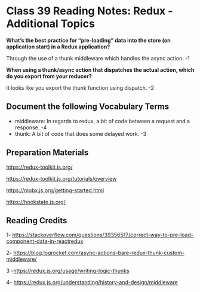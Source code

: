 # Class 39 Reading Notes: Redux - Additional Topics

**What’s the best practice for “pre-loading” data into the store (on application start) in a Redux application?**

Through the use of a thunk middleware which handles the async action. -1

**When using a thunk/async action that dispatches the actual action, which do you export from your reducer?**

It looks like you export the thunk function using dispatch. -2

## Document the following Vocabulary Terms

- middleware: In regards to redux, a bit of code between a request and a response. -4
- thunk: A bit of code that does some delayed work. -3

## Preparation Materials

https://redux-toolkit.js.org/

https://redux-toolkit.js.org/tutorials/overview

https://mobx.js.org/getting-started.html

https://hookstate.js.org/

## Reading Credits

1- https://stackoverflow.com/questions/39356517/correct-way-to-pre-load-component-data-in-reactredux

2- https://blog.logrocket.com/async-actions-bare-redux-thunk-custom-middleware/

3 -https://redux.js.org/usage/writing-logic-thunks

4- https://redux.js.org/understanding/history-and-design/middleware